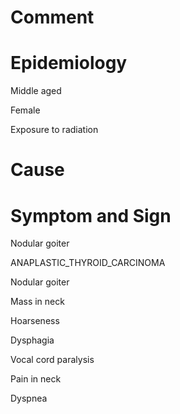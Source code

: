 # Comment

# Epidemiology

Middle aged

Female

Exposure to radiation

# Cause

# Symptom and Sign

Nodular goiter

ANAPLASTIC_THYROID_CARCINOMA

Nodular goiter

Mass in neck

Hoarseness

Dysphagia

Vocal cord paralysis

Pain in neck

Dyspnea

